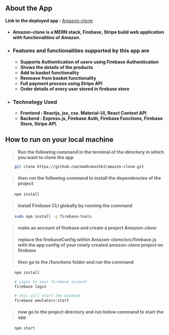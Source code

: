 ## About the App

**Link to the deployed app :** [Amazon-clone](https://clone-5726e.firebaseapp.com/)

- #### Amazon-clone is a MERN stack, Firebase, Stripe build web application with functionalities of Amazon.

- ### Features and functionalities supported by this app are

  - **Supports Authentication of users using Firebase Authentication**
  - **Shows the details of the products**
  - **Add to basket functionality**
  - **Remoave from basket functionality**
  - **Full payment process using Stripe API**
  - **Order details of every user stored in firebase store**

- ### Technology Used
  - **Frontend : Reactjs, jsx, css. Material-UI, React Context API**
  - **Backend : Express.js, Firebase Auth, Firebase Functions, Firebase Store, Stripe API.**

## How to run on your local machine

> **Run the following command in the terminal of the directory in which you want to clone the app**

```bash
    git clone https://github.com/madhukeshk3/amazon-clone.git
```

> #### then run the following command to install the dependencies of the project

```bash
    npm install
```

> #### install Firebase CLI globally by running the command

```bash
    sudo npm install -g firebase-tools
```

> #### make an account of firebase and create a project _Amazon-clone_
>
> #### replace the firebaseConfig within Amazon-clone/src/firebase.js with the app config of your newly created amazon-clone project on firebase
>
> #### then go to the /functions folder and run the command

```bash
    npm install

    # Login to your firebase account
    firebase login

    # this will start the backend
    firebase emulators:start
```

> #### now go to the project directory and run below command to start the app

```bash
    npm start
```
